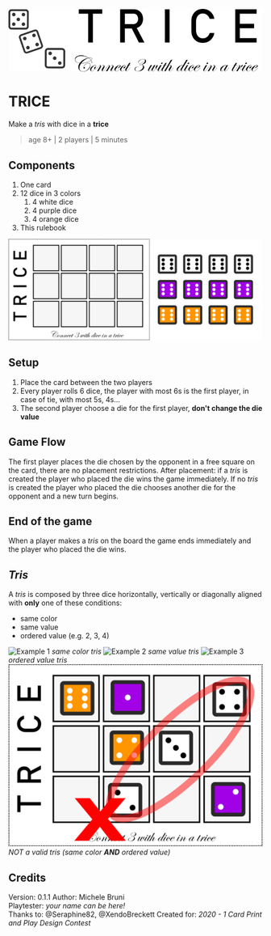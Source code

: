 ![Logo](https://raw.githubusercontent.com/migius/trice-boardgame/master/Art/logo.png)

# TRICE
Make a _tris_ with dice in a **trice**
> age 8+ | 2 players | 5 minutes

## Components
1. One card
1. 12 dice in 3 colors
   1. 4 white dice
   1. 4 purple dice
   1. 4 orange dice
1. This rulebook

![Components](https://raw.githubusercontent.com/migius/trice-boardgame/master/Art/components.png)

## Setup
1. Place the card between the two players
1. Every player rolls 6 dice, the player with most 6s is the first player, in case of tie, with most 5s, 4s...
1. The second player choose a die for the first player, __don't change the die value__

## Game Flow
The first player places the die chosen by the opponent in a free square on the card, there are no placement restrictions. After placement: if a _tris_ is created the player who placed the die wins the game immediately.
If no _tris_ is created the player who placed the die chooses another die for the opponent and a new turn begins.

## End of the game
When a player makes a _tris_ on the board the game ends immediately and the player who placed the die wins.

## _Tris_
A _tris_ is composed by three dice horizontally, vertically or diagonally aligned with __only__ one of these conditions:
* same color
* same value
* ordered value (e.g. 2, 3, 4)

![Example 1](https://raw.githubusercontent.com/migius/trice-boardgame/master/Art/example1.png)
_same color tris_
![Example 2](https://raw.githubusercontent.com/migius/trice-boardgame/master/Art/example2.png)
_same value tris_
![Example 3](https://raw.githubusercontent.com/migius/trice-boardgame/master/Art/example3.png)
_ordered value tris_
![Example 4](https://raw.githubusercontent.com/migius/trice-boardgame/master/Art/example4.png)
_NOT a valid tris (same color **AND** ordered value)_

## Credits
Version: 0.1.1
Author: Michele Bruni  
Playtester: _your name can be here!_  
Thanks to: @Seraphine82, @XendoBreckett
Created for: _2020 - 1 Card Print and Play Design Contest_
